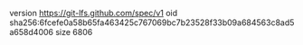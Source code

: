 version https://git-lfs.github.com/spec/v1
oid sha256:6fcefe0a58b65fa463425c767069bc7b23528f33b09a684563c8ad5a658d4006
size 6806
